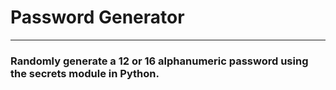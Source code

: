 # Password Generator
---
### Randomly generate a **12** or **16** alphanumeric password using the secrets module in Python. 
